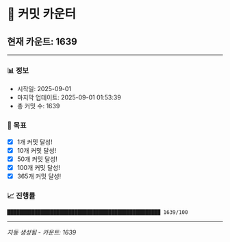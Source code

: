 # 🔢 커밋 카운터

## 현재 카운트: 1639

---

### 📊 정보
- 시작일: 2025-09-01
- 마지막 업데이트: 2025-09-01 01:53:39
- 총 커밋 수: 1639

### 🎯 목표
- [x] 1개 커밋 달성!
- [x] 10개 커밋 달성!
- [x] 50개 커밋 달성!
- [x] 100개 커밋 달성!
- [x] 365개 커밋 달성!

### 📈 진행률
```
██████████████████████████████████████████████████ 1639/100
```

---
*자동 생성됨 - 카운트: 1639*
